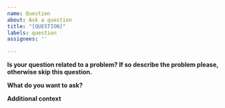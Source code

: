 ```yaml
---
name: Question
about: Ask a question
title: "[QUESTION]"
labels: question
assignees: ''

---
```


**Is your question related to a problem? If so describe the problem please, otherwise skip this question.**

**What do you want to ask?**

**Additional context**
